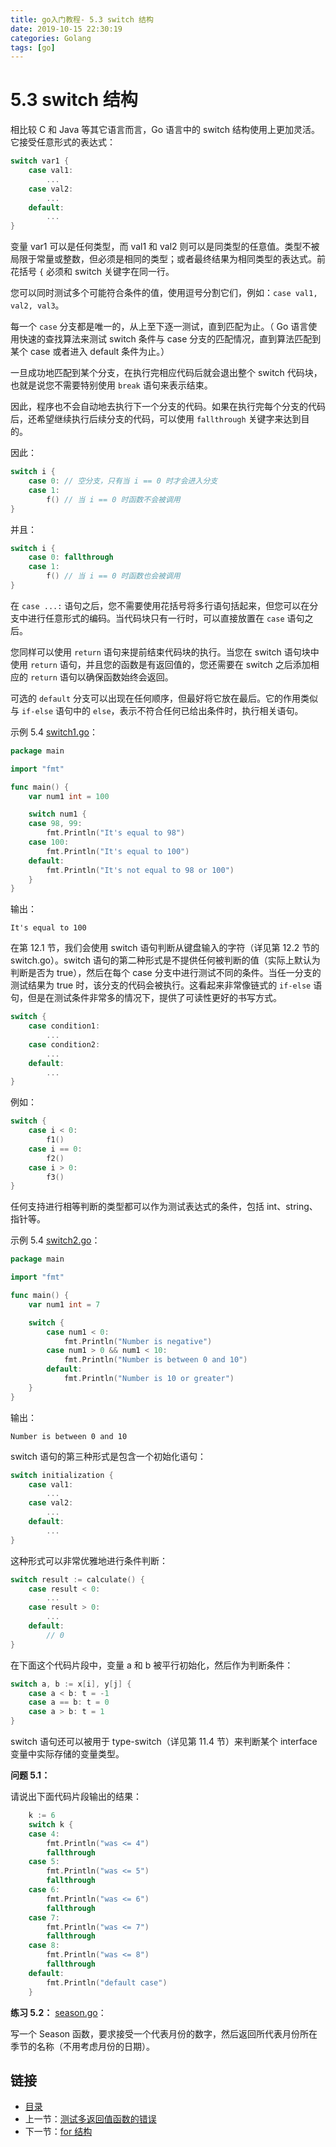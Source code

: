 ```yaml
---
title: go入门教程- 5.3 switch 结构   
date: 2019-10-15 22:30:19   
categories: Golang   
tags: [go]   
---
```

# 5.3 switch 结构

相比较 C 和 Java 等其它语言而言，Go 语言中的 switch 结构使用上更加灵活。它接受任意形式的表达式：

```go
switch var1 {
	case val1:
		...
	case val2:
		...
	default:
		...
}
```

变量 var1 可以是任何类型，而 val1 和 val2 则可以是同类型的任意值。类型不被局限于常量或整数，但必须是相同的类型；或者最终结果为相同类型的表达式。前花括号 `{` 必须和 switch 关键字在同一行。

您可以同时测试多个可能符合条件的值，使用逗号分割它们，例如：`case val1, val2, val3`。

每一个 `case` 分支都是唯一的，从上至下逐一测试，直到匹配为止。（ Go 语言使用快速的查找算法来测试 switch 条件与 case 分支的匹配情况，直到算法匹配到某个 case 或者进入 default 条件为止。）

一旦成功地匹配到某个分支，在执行完相应代码后就会退出整个 switch 代码块，也就是说您不需要特别使用 `break` 语句来表示结束。

因此，程序也不会自动地去执行下一个分支的代码。如果在执行完每个分支的代码后，还希望继续执行后续分支的代码，可以使用 `fallthrough` 关键字来达到目的。

因此：

```go
switch i {
	case 0: // 空分支，只有当 i == 0 时才会进入分支
	case 1:
		f() // 当 i == 0 时函数不会被调用
}
```

并且：

```go
switch i {
	case 0: fallthrough
	case 1:
		f() // 当 i == 0 时函数也会被调用
}
```

在 `case ...:` 语句之后，您不需要使用花括号将多行语句括起来，但您可以在分支中进行任意形式的编码。当代码块只有一行时，可以直接放置在 `case` 语句之后。

您同样可以使用 `return` 语句来提前结束代码块的执行。当您在 switch 语句块中使用 `return` 语句，并且您的函数是有返回值的，您还需要在 switch 之后添加相应的 `return` 语句以确保函数始终会返回。

可选的 `default` 分支可以出现在任何顺序，但最好将它放在最后。它的作用类似与 `if-else` 语句中的 `else`，表示不符合任何已给出条件时，执行相关语句。

示例 5.4 [switch1.go](examples/chapter_5/switch1.go)：

```go
package main

import "fmt"

func main() {
	var num1 int = 100

	switch num1 {
	case 98, 99:
		fmt.Println("It's equal to 98")
	case 100: 
		fmt.Println("It's equal to 100")
	default:
		fmt.Println("It's not equal to 98 or 100")
	}
}

```

输出：

	It's equal to 100

在第 12.1 节，我们会使用 switch 语句判断从键盘输入的字符（详见第 12.2 节的 switch.go）。switch 语句的第二种形式是不提供任何被判断的值（实际上默认为判断是否为 true），然后在每个 case 分支中进行测试不同的条件。当任一分支的测试结果为 true 时，该分支的代码会被执行。这看起来非常像链式的 `if-else` 语句，但是在测试条件非常多的情况下，提供了可读性更好的书写方式。

```go
switch {
	case condition1:
		...
	case condition2:
		...
	default:
		...
}
```

例如：

```go
switch {
	case i < 0:
		f1()
	case i == 0:
		f2()
	case i > 0:
		f3()
}
```

任何支持进行相等判断的类型都可以作为测试表达式的条件，包括 int、string、指针等。

示例 5.4 [switch2.go](examples/chapter_5/switch2.go)：

```go
package main

import "fmt"

func main() {
	var num1 int = 7

	switch {
	    case num1 < 0:
		    fmt.Println("Number is negative")
	    case num1 > 0 && num1 < 10:
		    fmt.Println("Number is between 0 and 10")
	    default:
		    fmt.Println("Number is 10 or greater")
	}
}
```

输出：

	Number is between 0 and 10

switch 语句的第三种形式是包含一个初始化语句：

```go
switch initialization {
	case val1:
		...
	case val2:
		...
	default:
		...
}
```

这种形式可以非常优雅地进行条件判断：

```go
switch result := calculate() {
	case result < 0:
		...
	case result > 0:
		...
	default:
		// 0
}
```

在下面这个代码片段中，变量 a 和 b 被平行初始化，然后作为判断条件：

```go
switch a, b := x[i], y[j] {
	case a < b: t = -1
	case a == b: t = 0
	case a > b: t = 1
}
```

switch 语句还可以被用于 type-switch（详见第 11.4 节）来判断某个 interface 变量中实际存储的变量类型。

**问题 5.1：**

请说出下面代码片段输出的结果：

```go
	k := 6
	switch k {
	case 4:
		fmt.Println("was <= 4")
		fallthrough
	case 5:
		fmt.Println("was <= 5")
		fallthrough
	case 6:
		fmt.Println("was <= 6")
		fallthrough
	case 7:
		fmt.Println("was <= 7")
		fallthrough
	case 8:
		fmt.Println("was <= 8")
		fallthrough
	default:
		fmt.Println("default case")
	}
```

**练习 5.2：** [season.go](exercises/chapter_5/season.go)：

写一个 Season 函数，要求接受一个代表月份的数字，然后返回所代表月份所在季节的名称（不用考虑月份的日期）。

## 链接

- [目录](directory.md)
- 上一节：[测试多返回值函数的错误](05.2.md)
- 下一节：[for 结构](05.4.md)
